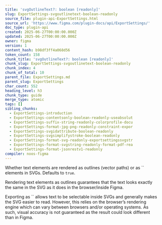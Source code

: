 ```yaml
---
title: 'svgOutlineText?: boolean [readonly]'
slug: ExportSettings-svgoutlinetext-boolean-readonly
source_file: plugin-api-ExportSettings.html
source_url: 'https://www.figma.com/plugin-docs/api/ExportSettings/'
doc_type: plugin-api
created: 2025-06-27T00:00:00.000Z
updated: 2025-06-27T00:00:00.000Z
owner: figma
version: 1
content_hash: b98df3ff4a068d56
token_count: 158
chunk_title: 'svgOutlineText?: boolean [readonly]'
chunk_slug: ExportSettings-svgoutlinetext-boolean-readonly
chunk_index: 4
chunk_of_total: 10
parent_file: ExportSettings.md
parent_slug: ExportSettings
char_count: 552
heading_level: h3
chunk_type: guide
merge_type: atomic
tags: []
sibling_chunks:
  - ExportSettings-introduction
  - ExportSettings-contentsonly-boolean-readonly-useabsolut
  - ExportSettings-suffix-string-readonly-colorprofile-docu
  - ExportSettings-format-jpg-png-readonly-constraint-expor
  - ExportSettings-svgidattribute-boolean-readonly
  - ExportSettings-svgsimplifystroke-boolean-readonly
  - ExportSettings-format-svg-readonly-exportsettingssvgstr
  - ExportSettings-format-svgstring-readonly-format-pdf-rea
  - ExportSettings-format-jsonrestv1-readonly
compiler: noos-figma
---
```


Whether text elements are rendered as outlines (vector paths) or as `` elements in SVGs. Defaults to `true`.

Rendering text elements as outlines guarantees that the text looks exactly the same in the SVG as it does in the browser/inside Figma.

Exporting as `` allows text to be selectable inside SVGs and generally makes the SVG easier to read. However, this relies on the browser’s rendering engine which can vary between browsers and/or operating systems. As such, visual accuracy is not guaranteed as the result could look different than in Figma.
